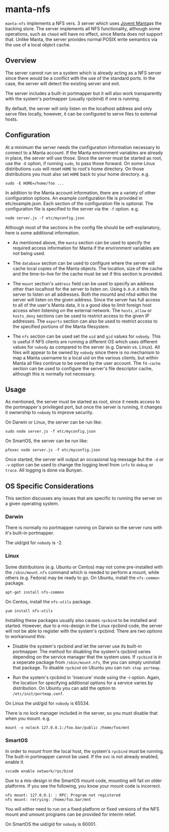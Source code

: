 # manta-nfs

`manta-nfs` implements a NFS vers. 3 server which uses
[Joyent Manta](http://www.joyent.com/products/manta)as the backing store.
The server implements all NFS functionality, although some operations,
such as `chmod` will have no effect, since Manta does not support that.
Unlike Manta, the server provides normal POSIX write semantics via the use
of a local object cache.

## Overview

The server cannot run on a system which is already acting as a NFS server
since there would be a conflict with the use of the standard ports.
In the case, the server will detect the existing server and exit.

The server includes a built-in portmapper but it will also work transparently
with the system's portmapper (usually rpcbind) if one is running.

By default, the server will only listen on the localhost address and only
serve files locally, however, it can be configured to serve files to
external hosts.


## Configuration

At a minimum the server needs the configuration information necessary to
connect to a Manta account. If the Manta environment variables are already
in place, the server will use those. Since the server must be started as
root, use the `-E` option, if running `sudo`, to pass those forward. On some
Linux distributions `sudo` will reset `HOME` to root's home directory. On
those distributions you must also set `HOME` back to your home directory. e.g.

    sudo -E HOME=/home/foo ...

In addition to the Manta account information, there are a variety of other
configuration options. An example configuration file is provided in
etc/example.json. Each section of the configuration file is optional. The
configuration file is specified to the server via the `-f` option. e.g.

    node server.js -f etc/myconfig.json

Although most of the sections in the config file should be self-explanatory,
here is some additional information.

  * As mentioned above, the `manta` section can be used to specify the
    required access information for Manta if the environment variables are
    not being used.

  * The `database` section can be used to configure where the server will cache
    local copies of the Manta objects. The location, size of the cache and the
    time-to-live for the cache must be set if this section is provided.

  * The `mount` section's `address` field can be used to specify an address
    other than localhost for the server to listen on. Using `0.0.0.0` tells the
    server to listen on all addresses. Both the mountd and nfsd within the
    server will listen on the given address. Since the server has full access
    to all of the user's Manta data, it is a good idea to limit foreign host
    access when listening on the external network. The `hosts_allow` or
    `hosts_deny` sections can be used to restrict access to the given IP
    addresses. The `exports` section can also be used to restrict access to
    the specified portions of the Manta filesystem.

  * The `nfs` section can be used set the `uid` and `gid` values for `nobody`.
    This is useful if NFS clients are running a different OS which uses
    different values for `nobody` as compared to the server (e.g. Darwin vs.
    Linux). All files will appear to be owned by `nobody` since there is no
    mechanism to map a Manta username to a local uid on the various clients,
    but within Manta all files continue to be owned by the user account. The
    `fd-cache` section can be used to configure the server's file descriptor
    cache, although this is normally not necessary.

## Usage

As mentioned, the server must be started as root, since it needs access
to the portmapper's privileged port, but once the server is running, it
changes it ownership to `nobody` to improve security.

On Darwin or Linux, the server can be run like:

    sudo node server.js -f etc/myconfig.json

On SmartOS, the server can be run like:

    pfexec node server.js -f etc/myconfig.json

Once started, the server will output an occasional log message but the `-d`
or `-v` option can be used to change the logging level from `info` to `debug`
or `trace`. All logging is done via Bunyan.

## OS Specific Considerations

This section discusses any issues that are specific to running the server on
a given operating system.

### Darwin

There is normally no portmapper running on Darwin so the server runs with it's
built-in portmapper.

The uid/gid for `nobody` is -2.

### Linux

Some distributions (e.g. Ubuntu or Centos) may not come pre-installed with
the `/sbin/mount.nfs` command which is needed to perform a mount, while others
(e.g. Fedora) may be ready to go. On Ubuntu, install the `nfs-common` package.

    apt-get install nfs-common

On Centos, install the `nfs-utils` package.

    yum install nfs-utils

Installing these packages usually also causes `rpcbind` to be installed and
started. However, due to a mis-design in the Linux rpcbind code, the server
will not be able to register with the system's rpcbind. There are two options
to workaround this:

  * Disable the system's rpcbind and let the server use its built-in
    portmapper. The method for disabling the system's rpcbind varies depending
    on the service manager that the system uses. If `rpcbind` is in a seperate
    package from `/sbin/mount.nfs`, the you can simply uninstall that package.
    To disable `rpcbind` on Ubuntu you can run: `stop portmap`.

  * Run the system's rpcbind in 'insecure' mode using the -i option. Again,
    the location for specifying additional options for a service varies by
    distribution. On Ubuntu you can add the option to
    `/etc/init/portmap.conf`.

On Linux the uid/gid for `nobody` is 65534.

There is no lock manager included in the server, so you must disable that when
you mount. e.g.

    mount -o nolock 127.0.0.1:/foo.bar/public /home/foo/mnt

### SmartOS

In order to mount from the local host, the system's `rpcbind` must be running.
The built-in portmapper cannot be used. If the svc is not already enabled,
enable it.

    svcadm enable network/rpc/bind

Due to a mis-design in the SmartOS mount code, mounting will fail on older
platforms. If you see the following, you know your mount code is incorrect.

    nfs mount: 127.0.0.1: : RPC: Program not registered
    nfs mount: retrying: /home/foo.bar/mnt

You will either need to run on a fixed platform or fixed versions of the
NFS mount and umount programs can be provided for interim relief.

On SmartOS the uid/gid for `nobody` is 60001.
